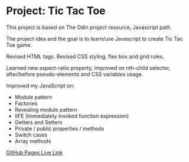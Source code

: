 # Project: Tic Tac Toe
This project is based on The Odin project resource, Javascript path. 

The project idea and the goal is to learn/use Javascript to create Tic Tac Toe game. 

Revised HTML tags.
Revised CSS styling, flex box and grid rules.

Learned new aspect-ratio property, improved on nth-child selector, after/before pseudo-elements and CSS variables usage.

Improved my JavaScript on:
* Module pattern
* Factories
* Revealing module pattern
* IIFE (Immediately invoked function expression)
* Getters and Setters
* Private / public properties / methods
* Switch cases
* Array methods

[GitHub Pages Live Link](https://paulauskas-linas.github.io/TOP_tic_tac_toe/)
